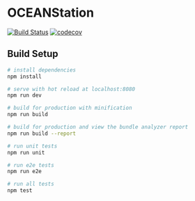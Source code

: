# OCEANStation

[![Build Status](https://travis-ci.org/oceanstation/homepage.svg?branch=master)](https://travis-ci.org/oceanstation/homepage)
[![codecov](https://codecov.io/gh/oceanstation/homepage/branch/master/graph/badge.svg)](https://codecov.io/gh/oceanstation/homepage)

## Build Setup

``` bash
# install dependencies
npm install

# serve with hot reload at localhost:8080
npm run dev

# build for production with minification
npm run build

# build for production and view the bundle analyzer report
npm run build --report

# run unit tests
npm run unit

# run e2e tests
npm run e2e

# run all tests
npm test
```

